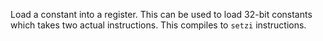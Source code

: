 Load a constant into a register. This can be used to load 32-bit constants which takes two actual instructions. This compiles to `setzi` instructions.
